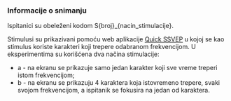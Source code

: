 ### Informacije o snimanju

Ispitanici su obeleženi kodom S{broj}_{nacin_stimulacije}.

Stimulusi su prikazivani pomoću web aplikacije [Quick SSVEP](https://omids.github.io/quickssvep/)   u kojoj se kao stimulus koriste karakteri koji trepere odabranom frekvencijom. U eksperimentima su korišćena dva načina stimulacije: 

 - a - na ekranu se prikazuje samo jedan karakter koji sve vreme treperi istom frekvencijom;
 - b - na ekranu se prikazuju 4  karaktera koja istovremeno trepere, svaki svojom frekvencijom, a ispitanik se fokusira na jedan od karaktera.
